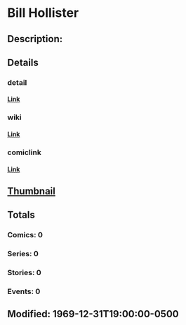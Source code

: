 # Bill Hollister
## Description: 
## Details
### detail
#### [Link](http://marvel.com/characters/2900/bill_hollister?utm_campaign=apiRef&utm_source=225578a89fc76f3d20fbffda5d17a88d)
### wiki
#### [Link](http://marvel.com/universe/Hollister,_Bill?utm_campaign=apiRef&utm_source=225578a89fc76f3d20fbffda5d17a88d)
### comiclink
#### [Link](http://marvel.com/comics/characters/1011262/bill_hollister?utm_campaign=apiRef&utm_source=225578a89fc76f3d20fbffda5d17a88d)
## [Thumbnail](http://i.annihil.us/u/prod/marvel/i/mg/b/40/image_not_available.jpg)
## Totals
### Comics: 0
### Series: 0
### Stories: 0
### Events: 0
## Modified: 1969-12-31T19:00:00-0500